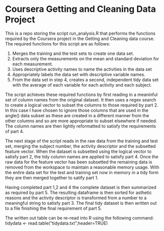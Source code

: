 Coursera Getting and Cleaning Data Project
==========================================

This is a repo storing the script run_analysis.R that performs the functions required by the Coursera project in the Getting and Cleaning data course. The required functions for this script are as follows:

1. Merges the training and the test sets to create one data set.
2. Extracts only the measurements on the mean and standard deviation for each measurement. 
3. Uses descriptive activity names to name the activities in the data set
4. Appropriately labels the data set with descriptive variable names. 
5. From the data set in step 4, creates a second, independent tidy data set with the average of each variable for each activity and each subject.

The script achieves these required functions by first reading in a meaninful set of column names from the original dataset. It then uses a regex search to create a logical vector to subset the columns to those required by part 2. In this case I have chosen to ignore those columns that are used in the angle() data subset as these are created in a different manner from the other columns and so are more appropriate to subset elsewhere if needed. The column names are then lightly reformatted to satisfy the requirements of part 4.

The next stage of the script reads in the raw data from the training and test set, merging the subject number, the activity descriptor and the subsetted feature vector. When the dataset is subsetted using the logical vector to satisfy part 2, the tidy column names are applied to satisfy part 4. Once the raw data for the feature vector has been subsetted the remaining data is removed from the workspace to maintain a reasonable memory usage. With the entire data set for the test and training set now in memory in a tidy form they are then merged together to satify part 1.

Having completed part 1,2 and 4 the complete dataset is then summarized as required by part 5. The resulting dataframe is then sorted for asthetic reasons and the activity descriptor is transformed from a number to a meaningful string to satisfy part 3. The final tidy dataset is then written out to a file finishing the final requirement of part 5.

The written out table can be re-read into R using the following command:
    tidydata <- read.table("tidydata.txt",header=TRUE)
